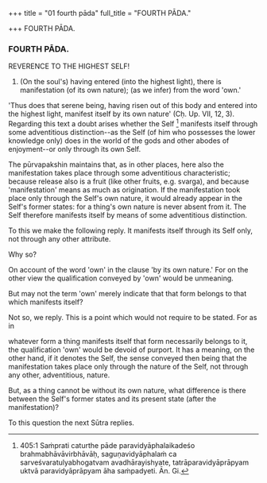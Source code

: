 +++
title = "01 fourth pāda"
full_title = "FOURTH PĀDA."

+++
FOURTH PĀDA.



### FOURTH PĀDA.

REVERENCE TO THE HIGHEST SELF!

1. (On the soul's) having entered (into the highest light), there is manifestation (of its own nature); (as we infer) from the word 'own.'

'Thus does that serene being, having risen out of this body and entered into the highest light, manifest itself by its own nature' (Cḥ. Up. VII, 12, 3). Regarding this text a doubt arises whether the Self [^fn_231] manifests itself through some adventitious distinction--as the Self (of him who possesses the lower knowledge only) does in the world of the gods and other abodes of enjoyment--or only through its own Self.

The pūrvapakshin maintains that, as in other places, here also the manifestation takes place through some adventitious characteristic; because release also is a fruit (like other fruits, e.g. svarga), and because 'manifestation' means as much as origination. If the manifestation took place only through the Self's own nature, it would already appear in the Self's former states: for a thing's own nature is never absent from it. The Self therefore manifests itself by means of some adventitious distinction.

[^fn_231]: 405:1 Saṁprati caturthe pāde paravidyāphalaikadeśo brahmabhāvāvirbhāvāḥ, saguṇavidyāphalaṁ ca sarveśvaratulyabhogatvam avadhārayishyate, tatrāparavidyāprāpyam uktvā paravidyāprāpyam āha saṁpadyeti. Ān. Gi.

To this we make the following reply. It manifests itself through its Self only, not through any other attribute.

Why so?

On account of the word 'own' in the clause 'by its own nature.' For on the other view the qualification conveyed by 'own' would be unmeaning.

But may not the term 'own' merely indicate that that form belongs to that which manifests itself?

Not so, we reply. This is a point which would not require to be stated. For as in

whatever form a thing manifests itself that form necessarily belongs to it, the qualification 'own' would be devoid of purport. It has a meaning, on the other hand, if it denotes the Self, the sense conveyed then being that the manifestation takes place only through the nature of the Self, not through any other, adventitious, nature.

But, as a thing cannot be without its own nature, what difference is there between the Self's former states and its present state (after the manifestation)?

To this question the next Sūtra replies.

